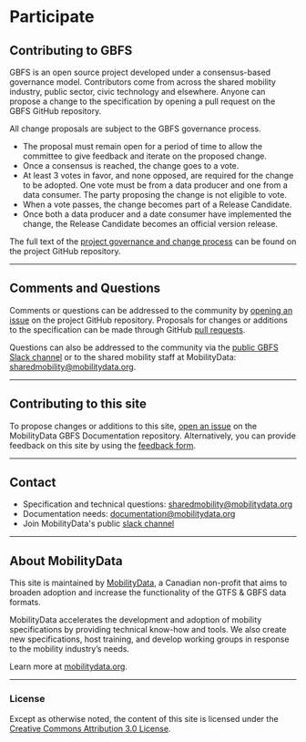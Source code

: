 # Participate

## Contributing to GBFS

GBFS is an open source project developed under a consensus-based governance model. Contributors come from across the shared mobility industry, public sector, civic technology and elsewhere. Anyone can propose a change to the specification by opening a pull request on the GBFS GitHub repository.

All change proposals are subject to the GBFS governance process.
- The proposal must remain open for a period of time to allow the committee to give feedback and iterate on the proposed change.
- Once a consensus is reached, the change goes to a vote.
- At least 3 votes in favor, and none opposed, are required for the change to be adopted. One vote must be from a data producer and one from a data consumer. The party proposing the change is not eligible to vote.
- When a vote passes, the change becomes part of a Release Candidate.
- Once both a data producer and a date consumer have implemented the change, the Release Candidate becomes an official version release.

The full text of the [project governance and change process](https://github.com/NABSA/gbfs#governance--overview-of-the-change-process) can be found on the project GitHub repository.

<hr>

## Comments and Questions

Comments or questions can be addressed to the community by [opening an issue](https://github.com/NABSA/gbfs/issues) on the project GitHub repository. Proposals for changes or additions to the specification can be made through GitHub [pull requests](https://github.com/NABSA/gbfs/pulls).

Questions can also be addressed to the community via the [public GBFS Slack channel](https://bit.ly/mobilitydata-slack) or to the shared mobility staff at MobilityData: <sharedmobility@mobilitydata.org>.

<hr>

## Contributing to this site

To propose changes or additions to this site, [open an issue](https://github.com/MobilityData/gbfs.mobilitydata.org/issues/new) on the MobilityData GBFS Documentation repository.
Alternatively, you can provide feedback on this site by using the [feedback form](https://mobilitydata.typeform.com/to/BCiwESfg).

<hr>

## Contact

- Specification and technical questions: [sharedmobility@mobilitydata.org](mailto:sharedmobility@mobilitydata.org)
- Documentation needs: [documentation@mobilitydata.org](mailto:documentation@mobilitydata.org)
- Join MobilityData's public [slack channel](https://bit.ly/mobilitydata-slack)

<hr>

## About MobilityData
This site is maintained by [MobilityData](https://mobilitydata.org/), a Canadian non-profit that aims to broaden adoption and increase the functionality of the GTFS & GBFS data formats.

MobilityData accelerates the development and adoption of mobility specifications by providing technical know-how and tools. We also create new specifications, host training, and develop working groups in response to the mobility industry’s needs. 

Learn more at [mobilitydata.org](https://mobilitydata.org).

<hr>

### License

Except as otherwise noted, the content of this site is licensed under the [Creative Commons Attribution 3.0 License](https://creativecommons.org/licenses/by/3.0/).